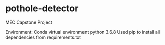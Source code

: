 # pothole-detector
MEC Capstone Project


Environment:
Conda virtual environment python 3.6.8
Used pip to install all dependencies from requirements.txt

